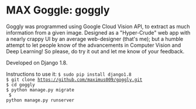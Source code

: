 # MAX Goggle: goggly

Goggly was programmed using Google Cloud Vision API, to extract as much information from a given image. Designed as a "Hyper-Crude" web app with a nearly crappy UI by an average web-designer (that's me); but a humble attempt to let people know of the advancements in Computer Vision and Deep Learning! So please, do try it out and let me know of your feedback.

Developed on Django 1.8.

Instructions to use it:
<code>$ sudo pip install django1.8</code><br>
<code>$ git clone https://github.com/maximus009/goggly.git</code><br>
<code>$ cd goggly</code><br>
<code>$ python manage.py migrate<br>
      $ python manage.py runserver </code>
